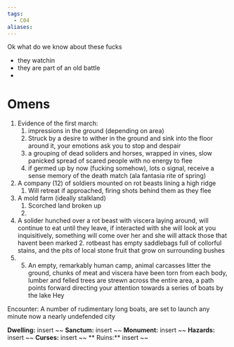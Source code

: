 ```yaml
---
tags:
  - C04
aliases:
---
```


Ok what do we know about these fucks
- they watchin
- they are part of an old battle 
- 



 # Omens
 1. Evidence of the first march: 
	 1. impressions in the ground (depending on area)
	 2. Struck by a desire to wither in the ground and sink into the floor around it, your emotions ask you to stop and despair 
	 3. a grouping of dead soliders and horses, wrapped in vines, slow panicked spread of scared people with no energy to flee
	 4. if germed up by now (fucking somehow), lots o signal, receive a sense memory of the death match (ala fantasia rite of spring)
 2. A company (12) of soldiers mounted on rot beasts lining a high ridge
	 1. Will retreat if approached, firing shots behind them as they flee 
 3. A mold farm (ideally stalkland)
	 1. Scorched land broken up  
	 2.
 4. A solider hunched over a rot beast with viscera laying around, will continue to eat until they leave, if interacted with she will look at you inquisitively, something will come over her and she will attack those that havent been marked
	 2. rotbeast has empty saddlebags full of collorful stains, and the pits of local stone fruit that grow on surrounding bushes
5.  5. An empty, remarkably human camp, animal carcasses litter the ground, chunks of meat and viscera have been torn from each body, lumber and felled trees are strewn across the entire area, a path points forward directing your attention towards a series of boats by the lake 
 Hey 

Encounter: 
A number of rudimentary long boats, are set to launch any minute now a nearly undefended city 

 




**Dwelling:** insert ~~  **Sanctum:** insert ~~ **Monument:** insert ~~ **Hazards:** insert ~~ **Curses:** insert ~~ ** Ruins:** insert ~~ 

 
 
 
